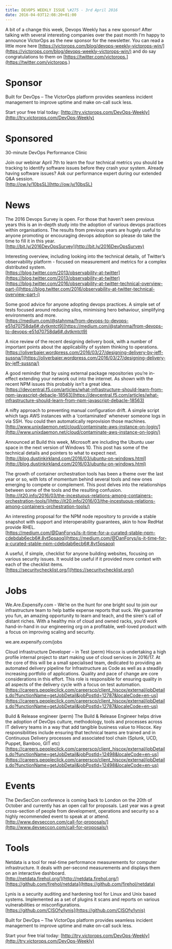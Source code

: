 ```yaml
---
title: DEVOPS WEEKLY ISSUE \#275 - 3rd April 2016 
date: 2016-04-03T12:08:20+01:00
---
```


A bit of a change this week, Devops Weekly has a new sponsor! After talking with several interesting companies over the past month I’m happy to announce VictorOps as the new sponsor for the newsletter. You can read a little more here [https://victorops.com/blog/devops-weekly-victorops-win/](https://victorops.com/blog/devops-weekly-victorops-win/) and do say congratulations to them on [https://twitter.com/victorops.](https://twitter.com/victorops.)


Sponsor
======

Built for DevOps – The VictorOps platform provides seamless incident management to improve uptime and make on-call suck less.

Start your free trial today: [http://try.victorops.com/DevOps-Weekly](http://try.victorops.com/DevOps-Weekly)


Sponsored
========

30-minute DevOps Performance Clinic

Join our webinar April 7th to learn the four technical metrics you should be tracking to identify software issues before they crash your system. Already having software issues? Ask our performance expert during our extended Q&A session.
<br>[http://ow.ly/10bsSL](http://ow.ly/10bsSL)


News
====

The 2016 Devops Survey is open. For those that haven’t seen previous years this is an in-depth study into the adoption of various devops practices within organisations. The results from previous years are hugely useful to anyone promoting or encouraging devops adoption so please do take the time to fill it in this year.
<br>[http://bit.ly/2016DevOpsSurvey](http://bit.ly/2016DevOpsSurvey)


Interesting overview, including looking into the technical details, of Twitter’s observability platform - focused on measurement and metrics for a complex distributed system.
<br>[https://blog.twitter.com/2013/observability-at-twitter](https://blog.twitter.com/2013/observability-at-twitter)
<br>[https://blog.twitter.com/2016/observability-at-twitter-technical-overview-part-i](https://blog.twitter.com/2016/observability-at-twitter-technical-overview-part-i)


Some good advice for anyone adopting devops practices. A simple set of tests focused around reducing silos, minimising hero behaviour, simplifying environments and more.
<br>[https://medium.com/@stahnma/from-devops-to-devops-e51d70758da6#.dvtkmtct9](https://medium.com/@stahnma/from-devops-to-devops-e51d70758da6#.dvtkmtct9)


A nice review of the recent designing delivery book, with a number of important points about the applicability of system thinking to operations.
<br>[https://oliverbaier.wordpress.com/2016/03/27/designing-delivery-by-jeff-sussna/](https://oliverbaier.wordpress.com/2016/03/27/designing-delivery-by-jeff-sussna/)


A good reminder that by using external package repositories you’re in-effect extending your network out into the internet. As shown with the recent NPM issues this probably isn’t a great idea.
<br>[https://devcentral.f5.com/articles/what-infrastructure-should-learn-from-npm-javascript-debacle-18563](https://devcentral.f5.com/articles/what-infrastructure-should-learn-from-npm-javascript-debacle-18563)


A nifty approach to preventing manual configuration drift. A simple script which tags AWS instances with a ‘contaminated’ whenever someone logs in via SSH. You could then automatically reprovision those machines.
<br>[http://www.unixdaemon.net/cloud/contaminate-aws-instance-on-login/](http://www.unixdaemon.net/cloud/contaminate-aws-instance-on-login/)


Announced at Build this week, Microsoft are including the Ubuntu user space in the next version of Windows 10. This post has some of the technical details and pointers to what to expect next.
<br>[http://blog.dustinkirkland.com/2016/03/ubuntu-on-windows.html](http://blog.dustinkirkland.com/2016/03/ubuntu-on-windows.html)


The growth of container orchestration tools has been a theme over the last year or so, with lots of momentum behind several tools and new ones emerging to compete or complement. This post delves into the relationships between some of the tools and the resulting confusion.
<br>[http://it20.info/2016/03/the-incestuous-relations-among-containers-orchestration-tools/](http://it20.info/2016/03/the-incestuous-relations-among-containers-orchestration-tools/)


An interesting proposal for the NPM node repository to provide a stable snapshot with support and interoperability guarantees, akin to how RedHat provide RHEL.
<br>[https://medium.com/@DanForys/is-it-time-for-a-curated-stable-npm-cdebdab6ecb6#.8vt5psaoq](https://medium.com/@DanForys/is-it-time-for-a-curated-stable-npm-cdebdab6ecb6#.8vt5psaoq)


A useful, if simple, checklist for anyone building websites, focusing on various security issues. It would be useful if it provided more context with each of the checklist items.
<br>[https://securitychecklist.org/](https://securitychecklist.org/)


Jobs
====

We.Are.Expensify.com - We’re on the hunt for one bright soul to join our infrastructure team to help battle expense reports that suck. We guarantee you fun, an amazing opportunity to learn and teach, and the siren's call of distant riches. With a healthy mix of cloud and owned racks, you’d work hand-in-hand in our engineering org on a profitable, well-loved product with a focus on improving scaling and security.

we.are.expensify.com/jobs


Cloud infrastructure Developer – in Test (perm)
Hiscox is undertaking a high profile internal project to start making use of cloud services in 2016/17. At the core of this will be a small specialised team, dedicated to providing an automated delivery pipeline for Infrastructure as Code as well as a steadily increasing portfolio of applications. Quality and pace of change are core considerations in this effort.  This role is responsible for ensuring quality in all aspects of the delivery cycle with a focus on test automation.
<br>[https://careers.peopleclick.com/careerscp/client_hiscox/external/jobDetails.do?functionName=getJobDetail&jobPostId=12787&localeCode=en-us](https://careers.peopleclick.com/careerscp/client_hiscox/external/jobDetails.do?functionName=getJobDetail&jobPostId=12787&localeCode=en-us)


Build & Release engineer (perm)
The Build & Release Engineer helps drive the adoption of DevOps culture, methodology, tools and processes across IT delivery teams in a way that add tangible business value to Hiscox. Key responsibilities include ensuring that technical teams are trained and in Continuous Delivery processes and associated tool chain (Splunk, UCD, Puppet, Bamboo, GIT etc)
<br>[https://careers.peopleclick.com/careerscp/client_hiscox/external/jobDetails.do?functionName=getJobDetail&jobPostId=12498&localeCode=en-us](https://careers.peopleclick.com/careerscp/client_hiscox/external/jobDetails.do?functionName=getJobDetail&jobPostId=12498&localeCode=en-us)


Events
=====

The DevSecCon conference is coming back to London on the 20th of October and currently has an open call for proposals. Last year was a great cross-section of people from development, operations and security so a highly recommended event to speak at or attend.
<br>[http://www.devseccon.com/call-for-proposals/](http://www.devseccon.com/call-for-proposals/)


Tools
=====

Netdata is a tool for real-time performance measurements for computer infrastructure. It deals with per-second measurements and displays them on an interactive dashboard.
<br>[http://netdata.firehol.org/](http://netdata.firehol.org/)
<br>[https://github.com/firehol/netdata](https://github.com/firehol/netdata)


Lynis is a security auditing and hardening tool for Linux and Unix based systems. Implemented as a set of plugins it scans and reports on various vulnerabilities or misconfigurations.
<br>[https://github.com/CISOfy/lynis](https://github.com/CISOfy/lynis)



Built for DevOps – The VictorOps platform provides seamless incident management to improve uptime and make on-call suck less.

Start your free trial today: [http://try.victorops.com/DevOps-Weekly](http://try.victorops.com/DevOps-Weekly)



